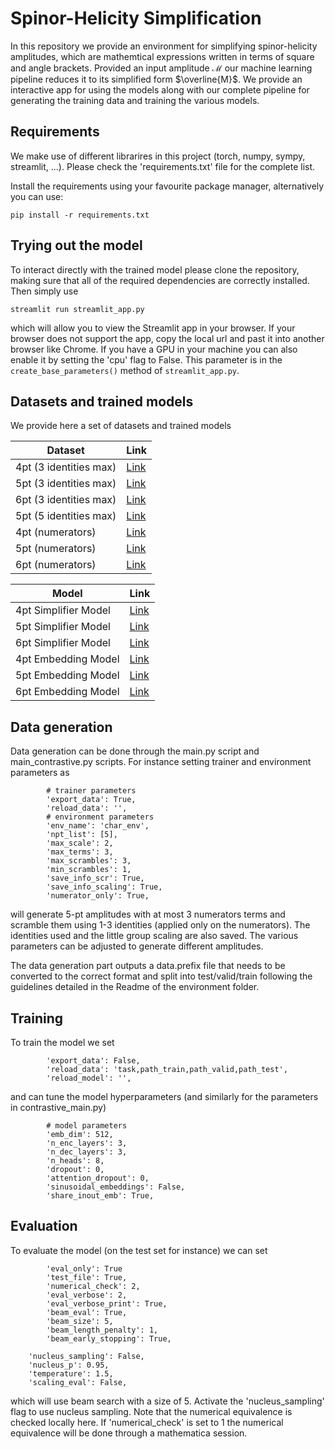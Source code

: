 # Spinor-Helicity Simplification

In this repository we provide an environment for simplifying spinor-helicity amplitudes, which are mathemtical expressions written in terms of square and angle brackets. 
Provided an input amplitude $\mathcal{M}$ our machine learning pipeline reduces it to its simplified form $\overline{M}$. We provide an interactive app for using the models along with our complete pipeline for generating the training data and training the various models.



## Requirements

We make use of different librarires in this project (torch, numpy, sympy, streamlit, ...). Please check the 'requirements.txt' file for the complete list.

Install the requirements using your favourite package manager, alternatively you can use:

```setup
pip install -r requirements.txt
```

## Trying out the model
To interact directly with the trained model please clone the repository, making sure that all of the required dependencies are correctly installed.
Then simply use 
```setup
streamlit run streamlit_app.py 
```
which will allow you to view the Streamlit app in your browser. If your browser does not support the app, copy the local url and past it into another browser like Chrome. If you have a GPU in your machine you can also enable it by setting the 'cpu' flag to False. This parameter is in the `create_base_parameters()` method of `streamlit_app.py`.

## Datasets and trained models
We provide here a set of datasets and trained models


Dataset | Link 
--- | --- 
4pt (3 identities max)| [Link](https://drive.google.com/uc?export=download&id=18idYRLv1Kzt4dcGS7s5YYONAbMsQTxD9)
5pt (3 identities max) | [Link](https://drive.google.com/uc?export=download&id=1eLbgC9F5j0zPcN3xV8-e8fH-BK1t3utF)
6pt (3 identities max) | [Link](https://drive.google.com/uc?export=download&id=150oi6ov9dSzeyCdevCNEg1cdSYzOWEgx)
5pt (5 identities max) | [Link](https://drive.google.com/uc?export=download&id=1WyOz-5IPSRaNxqcxlV_s6nbp3aXGEo6f)
4pt (numerators) | [Link](https://drive.google.com/uc?export=download&id=1iyqkbEbK_id280Qa2Mg-s0PB7AR3ZmEd)
5pt (numerators) | [Link](https://drive.google.com/uc?export=download&id=1_EwvLjoxqZB1xY6r9BVbgzhkWzUce_lg)
6pt (numerators) | [Link](https://drive.google.com/uc?export=download&id=1pENQIZhbwRKn4yl3VwvG0L-zdN0z5_Bo)

Model | Link 
--- | --- 
4pt Simplifier Model | [Link](https://drive.google.com/uc?export=download&id=1lq46Hc_eF8khsoC4k-lsMjZpaY0Pco29)
5pt Simplifier Model | [Link](https://drive.google.com/uc?export=download&id=1hSyRKcsMjxgVZ3DB1EkwD0OFHxoId4FZ)
6pt Simplifier Model | [Link](https://drive.google.com/uc?export=download&id=1nN8-nCTd08poS1ZCye0HnyLSxhs2SGCb)
4pt Embedding Model | [Link](https://drive.google.com/uc?export=download&id=1g_YAeH1v_hWDPTiSZnwrbqGwnicLRRhz)
5pt Embedding Model | [Link](https://drive.google.com/uc?export=download&id=10hZ2GhrNNOkWp-Z3Z5iQw3jbVEh5N4ei)
6pt Embedding Model| [Link](https://drive.google.com/uc?export=download&id=1AvdizkQkhtCcDdsZwh13vuKcd00HceYA)

## Data generation
Data generation can be done through the main.py script and main_contrastive.py scripts.
For instance setting trainer and environment parameters as
```
        # trainer parameters
        'export_data': True,
        'reload_data': '',
        # environment parameters
        'env_name': 'char_env',
        'npt_list': [5],
        'max_scale': 2,
        'max_terms': 3,
        'max_scrambles': 3,
        'min_scrambles': 1,
        'save_info_scr': True,
        'save_info_scaling': True,
        'numerator_only': True,
```
will generate 5-pt amplitudes with at most 3 numerators terms and scramble them using 1-3 identities (applied only on the numerators). The identities used and the little group scaling are also saved. The various parameters can be adjusted to generate different amplitudes.


The data generation part outputs a data.prefix file that needs to be converted to the correct format and split into test/valid/train following the guidelines detailed in the Readme of the environment folder.

## Training
To train the model we set 
```
        'export_data': False,
        'reload_data': 'task,path_train,path_valid,path_test',
        'reload_model': '',
```
        
and can tune the model hyperparameters (and similarly for the parameters in contrastive_main.py)
```
        # model parameters
        'emb_dim': 512,
        'n_enc_layers': 3,
        'n_dec_layers': 3,
        'n_heads': 8,
        'dropout': 0,
        'attention_dropout': 0,
        'sinusoidal_embeddings': False,
        'share_inout_emb': True,
```

## Evaluation
To evaluate the model (on the test set for instance) we can set 
```
        'eval_only': True
        'test_file': True,
        'numerical_check': 2,
        'eval_verbose': 2,
        'eval_verbose_print': True,
        'beam_eval': True,
        'beam_size': 5,
        'beam_length_penalty': 1,
        'beam_early_stopping': True,
```
        'nucleus_sampling': False,
        'nucleus_p': 0.95,
        'temperature': 1.5,
        'scaling_eval': False,
which will use beam search with a size of 5. Activate the 'nucleus_sampling' flag to use nucleus sampling. Note that the numerical equivalence is checked locally here. If 'numerical_check' is set to 1 the numerical equivalence will be done through a mathematica session.
